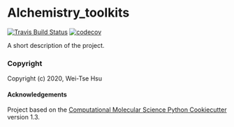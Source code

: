Alchemistry_toolkits
==============================
[//]: # (Badges)
[![Travis Build Status](https://travis-ci.com/REPLACE_WITH_OWNER_ACCOUNT/Alchemistry_toolkits.svg?branch=master)](https://travis-ci.com/REPLACE_WITH_OWNER_ACCOUNT/Alchemistry_toolkits)
[![codecov](https://codecov.io/gh/REPLACE_WITH_OWNER_ACCOUNT/Alchemistry_toolkits/branch/master/graph/badge.svg)](https://codecov.io/gh/REPLACE_WITH_OWNER_ACCOUNT/Alchemistry_toolkits/branch/master)


A short description of the project.

### Copyright

Copyright (c) 2020, Wei-Tse Hsu


#### Acknowledgements
 
Project based on the 
[Computational Molecular Science Python Cookiecutter](https://github.com/molssi/cookiecutter-cms) version 1.3.
